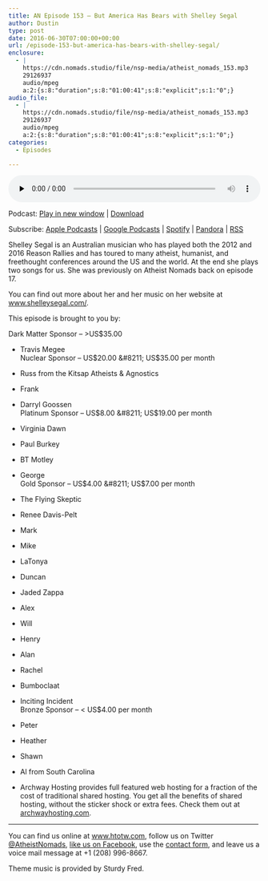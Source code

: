 ```yaml
---
title: AN Episode 153 – But America Has Bears with Shelley Segal
author: Dustin
type: post
date: 2016-06-30T07:00:00+00:00
url: /episode-153-but-america-has-bears-with-shelley-segal/
enclosure:
  - |
    https://cdn.nomads.studio/file/nsp-media/atheist_nomads_153.mp3
    29126937
    audio/mpeg
    a:2:{s:8:"duration";s:8:"01:00:41";s:8:"explicit";s:1:"0";}
audio_file:
  - |
    https://cdn.nomads.studio/file/nsp-media/atheist_nomads_153.mp3
    29126937
    audio/mpeg
    a:2:{s:8:"duration";s:8:"01:00:41";s:8:"explicit";s:1:"0";}
categories:
  - Episodes

---
```

<div itemscope itemtype="http://schema.org/AudioObject">
  <meta itemprop="name" content=" episode 153 &#8211; But America Has Bears with Shelley Segal" />
  
  <meta itemprop="uploadDate" content="2016-06-30T01:00:00-06:00" />
  
  <meta itemprop="encodingFormat" content="audio/mpeg" />
  
  <meta itemprop="duration" content="PT1H00M41S" />
  
  <meta itemprop="description" content="Shelley Segal is an Australian musician who has played both the 2012 and 2016 Reason Rallies and has toured to many atheist, humanist, and freethought conferences around the US and the world. At the end she plays two songs for us. She was previously ..." />
  
  <meta itemprop="contentUrl" content="https://dts.podtrac.com/redirect.mp3/cdn.nomads.studio/file/nsp-media/atheist_nomads_153.mp3" />
  
  <meta itemprop="contentSize" content="27.8" />
  </p> 
  
  <div class="powerpress_player" id="powerpress_player_8412">
    <audio class="wp-audio-shortcode" id="audio-5078-156" preload="none" style="width: 100%;" controls="controls"><source type="audio/mpeg" src="https://dts.podtrac.com/redirect.mp3/cdn.nomads.studio/file/nsp-media/atheist_nomads_153.mp3?_=156" /><a href="https://dts.podtrac.com/redirect.mp3/cdn.nomads.studio/file/nsp-media/atheist_nomads_153.mp3">https://dts.podtrac.com/redirect.mp3/cdn.nomads.studio/file/nsp-media/atheist_nomads_153.mp3</a></audio>
  </div>
</div>

<p class="powerpress_links powerpress_links_mp3">
  Podcast: <a href="https://dts.podtrac.com/redirect.mp3/cdn.nomads.studio/file/nsp-media/atheist_nomads_153.mp3" class="powerpress_link_pinw" target="_blank" title="Play in new window" onclick="return powerpress_pinw('https://htotw.com/?powerpress_pinw=5078-podcast');" rel="nofollow">Play in new window</a> | <a href="https://dts.podtrac.com/redirect.mp3/cdn.nomads.studio/file/nsp-media/atheist_nomads_153.mp3" class="powerpress_link_d" title="Download" rel="nofollow" download="atheist_nomads_153.mp3">Download</a>
</p>

<p class="powerpress_links powerpress_subscribe_links">
  Subscribe: <a href="https://podcasts.apple.com/us/podcast/humanists-take-on-the-world/id530050098?mt=2&ls=1" class="powerpress_link_subscribe powerpress_link_subscribe_itunes" target="_blank" title="Subscribe on Apple Podcasts" rel="nofollow">Apple Podcasts</a> | <a href="https://www.google.com/podcasts?feed=aHR0cDovL2F0aGVpc3Rub21hZHMubGlic3luLmNvbS9yc3M%3D" class="powerpress_link_subscribe powerpress_link_subscribe_googleplay" target="_blank" title="Subscribe on Google Podcasts" rel="nofollow">Google Podcasts</a> | <a href="https://open.spotify.com/show/3LzK2xZGike6Tc1GEMtMbr?si=LieN9SNuTpq96smuaUsH8A" class="powerpress_link_subscribe powerpress_link_subscribe_spotify" target="_blank" title="Subscribe on Spotify" rel="nofollow">Spotify</a> | <a href="https://www.pandora.com/podcast/atheist-nomads/PC:10122?corr=62071012&part=ug" class="powerpress_link_subscribe powerpress_link_subscribe_pandora" target="_blank" title="Subscribe on Pandora" rel="nofollow">Pandora</a> | <a href="https://htotw.com/feed/podcast/" class="powerpress_link_subscribe powerpress_link_subscribe_rss" target="_blank" title="Subscribe via RSS" rel="nofollow">RSS</a>
</p>

Shelley Segal is an Australian musician who has played both the 2012 and 2016 Reason Rallies and has toured to many atheist, humanist, and freethought conferences around the US and the world. At the end she plays two songs for us. She was previously on Atheist Nomads back on episode 17.

You can find out more about her and her music on her website at <a href="http://www.shelleysegal.com/" target="_blank" rel="noopener">www.shelleysegal.com/</a>.

This episode is brought to you by:

Dark Matter Sponsor &#8211; >US$35.00  
* Travis Megee  
Nuclear Sponsor &#8211; US$20.00 &#8211; US$35.00 per month  
* Russ from the Kitsap Atheists & Agnostics  
* Frank  
* Darryl Goossen  
Platinum Sponsor &#8211; US$8.00 &#8211; US$19.00 per month  
* Virginia Dawn  
* Paul Burkey  
* BT Motley  
* George  
Gold Sponsor &#8211; US$4.00 &#8211; US$7.00 per month  
* The Flying Skeptic  
* Renee Davis-Pelt  
* Mark  
* Mike  
* LaTonya  
* Duncan  
* Jaded Zappa  
* Alex  
* Will  
* Henry  
* Alan  
* Rachel  
* Bumboclaat  
* Inciting Incident  
Bronze Sponsor &#8211; < US$4.00 per month  
* Peter  
* Heather  
* Shawn  
* Al from South Carolina

* Archway Hosting provides full featured web hosting for a fraction of the cost of traditional shared hosting. You get all the benefits of shared hosting, without the sticker shock or extra fees. Check them out at <a href="http://archwayhosting.com/" target="_blank" rel="noopener">archwayhosting.com</a>.

<hr width="500" />

You can find us online at <a href="https://www.htotw.com/" target="_blank" rel="noopener">www.htotw.com</a>, follow us on Twitter <a href="https://htotw.com/twitter" target="_blank" rel="noopener">@AtheistNomads</a>, <a href="https://htotw.com/facebook" target="_blank" rel="noopener">like us on Facebook</a>, use the [contact form](https://htotw.com/contact), and leave us a voice mail message at +1 (208) 996-8667.

Theme music is provided by Sturdy Fred.